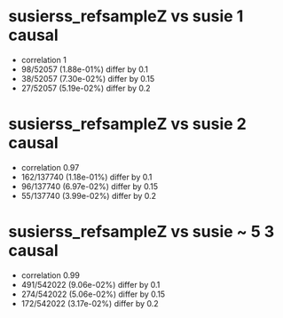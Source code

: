# susierss_refsampleZ vs susie  1 causal

- correlation 1
- 98/52057 (1.88e-01%) differ by 0.1
- 38/52057 (7.30e-02%) differ by 0.15
- 27/52057 (5.19e-02%) differ by 0.2


# susierss_refsampleZ vs susie  2 causal

- correlation 0.97
- 162/137740 (1.18e-01%) differ by 0.1
- 96/137740 (6.97e-02%) differ by 0.15
- 55/137740 (3.99e-02%) differ by 0.2


# susierss_refsampleZ vs susie  ~ 5 3 causal

- correlation 0.99
- 491/542022 (9.06e-02%) differ by 0.1
- 274/542022 (5.06e-02%) differ by 0.15
- 172/542022 (3.17e-02%) differ by 0.2


